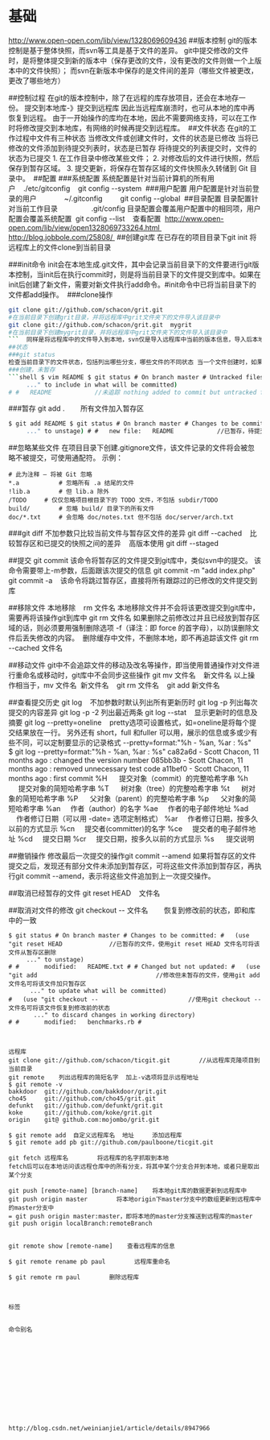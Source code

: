 # 基础

﻿http://www.open-open.com/lib/view/1328069609436
##版本控制
git的版本控制是基于整体快照，而svn等工具是基于文件的差异。
git中提交修改的文件时，是将整体提交到新的版本中（保存更改的文件，没有更改的文件则做一个上版本中的文件快照）；
而svn在新版本中保存的是文件间的差异（哪些文件被更改，更改了哪些地方）

##控制过程
在git的版本控制中，除了在远程的库存放项目，还会在本地存一份。 提交到本地库-》提交到远程库 因此当远程库崩溃时，也可从本地的库中再恢复到远程。 由于一开始操作的库均在本地，因此不需要网络支持，可以在工作时将修改提交到本地库，有网络的时候再提交到远程库。  ##文件状态 在git的工作过程中文件有三种状态 当修改文件或创建文件时，文件的状态是已修改 当将已修改的文件添加到待提交列表时，状态是已暂存 将待提交的列表提交时，文件的状态为已提交 1. 在工作目录中修改某些文件；
2.  对修改后的文件进行快照，然后保存到暂存区域。 3. 提交更新，将保存在暂存区域的文件快照永久转储到 Git 目录中。 
##配置
###系统配置
系统配置是针对当前计算机的所有用户    ./etc/gitconfig    git config --system 
###用户配置
用户配置是针对当前登录的用户             
~/.gitconfig         git config --global 
##目录配置
目录配置针对当前工作目录                 .git/config 目录配置会覆盖用户配置中的相同项，用户配置会覆盖系统配置  git config --list    查看配置  http://www.open-open.com/lib/view/open1328069733264.html http://blog.jobbole.com/25808/ 
##创建git库
在已存在的项目目录下git init 将远程库上的文件clone到当前目录

###init命令
init会在本地生成.git文件，其中会记录当前目录下的文件要进行git版本控制，当init后在执行commit时，则是将当前目录下的文件提交到库中。如果在init后创建了新文件，需要对新文件执行add命令。#init命令中已将当前目录下的文件都add操作。 
###clone操作

```sh
git clone git://github.com/schacon/grit.git 
#在当前目录下创建grit目录，并将远程库中grit文件夹下的文件导入该目录中
git clone git://github.com/schacon/grit.git  mygrit     
#在当前目录下创建mygrit目录，并将远程库中grit文件夹下的文件导入该目录中
```  同样是将远程库中的文件导入到本地，svn仅是导入远程库中当前的版本信息，导入后本地不记录该版本之前的信息；而git会导入该项目从创建开始的每一个版本的信息，因此导入到本地的版本信息可以在本地恢复到以前的任一版本。 
##状态
###git status
检查当前目录下的文件状态，包括列出哪些分支，哪些文件的不同状态 当一个文件创建时，如果不做任何操作，当前文件状态为未追踪，在提交时git并不会将该文件提交，需要执行add操作将该文件添加到待提交的列表（暂存状态） 
###创建，未暂存
```shell $ vim README $ git status # On branch master # Untracked files: #   (use "git add 
     ..." to include in what will be committed)
# #   README            //未追踪 nothing added to commit but untracked files present (use "git add" to track)
```

###暂存
git add .        所有文件加入暂存区
```sh
$ git add README $ git status # On branch master # Changes to be committed: #   (use "git reset HEAD 
     ..." to unstage) # #   new file:   README            //已暂存，待提交 #
```

##忽略某些文件
在项目目录下创建.gitignore文件，该文件记录的文件将会被忽略不被提交，可使用通配符。
示例：

```shell
# 此为注释 – 将被 Git 忽略
*.a           # 忽略所有 .a 结尾的文件
!lib.a        # 但 lib.a 除外
/TODO     # 仅仅忽略项目根目录下的 TODO 文件，不包括 subdir/TODO
build/        # 忽略 build/ 目录下的所有文件
doc/*.txt     # 会忽略 doc/notes.txt 但不包括 doc/server/arch.txt
```

###git diff
不加参数只比较当前文件与暂存区文件的差异
git diff --cached    比较暂存区和已提交的快照之间的差异    高版本使用 git diff --staged


##提交
git commit
该命令将暂存区的文件提交到git库中，类似svn中的提交。 该命令需要带上-m参数，后面跟该次提交的信息 git commit -m "add index.php" 
git commit -a    该命令将跳过暂存区，直接将所有跟踪过的已修改的文件提交到库


##移除文件
本地移除    rm 文件名 本地移除文件并不会将该更改提交到git库中，需要再将该操作git到库中 git rm 文件名 如果删除之前修改过并且已经放到暂存区域的话，则必须要用强制删除选项 -f（译注：即 force 的首字母），以防误删除文件后丢失修改的内容。  删除缓存中文件，不删除本地，即不再追踪该文件 git rm --cached 文件名    

##移动文件
git中不会追踪文件的移动及改名等操作，即当使用普通操作对文件进行重命名或移动时，git库中不会同步这些操作
git mv 文件名    新文件名
以上操作相当于，mv 文件名  新文件名    git rm 文件名    git add 新文件名


##查看提交历史
git log    不加参数时默认列出所有更新历时
git log -p 列出每次提交的内容差异
git log -p -2 列出最近两条
git log --stat    显示更新时的信息及摘要
git log --pretty=oneline    pretty选项可设置格式，如=oneline是将每个提交结果放在一行。
另外还有 short，full 和fuller 可以用，展示的信息或多或少有些不同，可以定制要显示的记录格式
--pretty=format:"%h - %an, %ar : %s"    
$ git log --pretty=format:"%h - %an, %ar : %s"
ca82a6d - Scott Chacon, 11 months ago : changed the version number
085bb3b - Scott Chacon, 11 months ago : removed unnecessary test code
a11bef0 - Scott Chacon, 11 months ago : first commit
%H      提交对象（commit）的完整哈希字串 %h      提交对象的简短哈希字串 %T      树对象（tree）的完整哈希字串 %t      树对象的简短哈希字串 %P      父对象（parent）的完整哈希字串 %p      父对象的简短哈希字串 %an     作者（author）的名字 %ae     作者的电子邮件地址 %ad     作者修订日期（可以用 -date= 选项定制格式） %ar     作者修订日期，按多久以前的方式显示 %cn     提交者(committer)的名字 %ce     提交者的电子邮件地址 %cd     提交日期 %cr     提交日期，按多久以前的方式显示 %s      提交说明

##撤销操作
修改最后一次提交的操作git commit --amend
如果将暂存区的文件提交之后，发现还有部分文件未添加到暂存区，可将这些文件添加到暂存区，再执行git commit --amend，表示将这些文件追加到上一次提交操作。

##取消已经暂存的文件
git reset HEAD    文件名

##取消对文件的修改
git checkout -- 文件名        恢复到修改前的状态，即和库中的一致

```shell
$ git status # On branch master # Changes to be committed: #   (use "git reset HEAD             //已暂存的文件，使用git reset HEAD 文件名可将该文件从暂存区删除 
     ..." to unstage)
# #       modified:   README.txt # # Changed but not updated: #   (use "git add                                 //修改但未暂存的文件，使用git add 文件名可将该文件加只暂存区 
      ..." to update what will be committed)
#   (use "git checkout --                         //使用git checkout -- 文件名可将该文件恢复到修改前的状态 
       ..." to discard changes in working directory)
# #       modified:   benchmarks.rb #



远程库
git clone git://github.com/schacon/ticgit.git        //从远程库克隆项目到当前目录
git remote    列出远程库的简短名字  加上-v选项将显示远程地址
$ git remote -v
bakkdoor  git://github.com/bakkdoor/grit.git
cho45     git://github.com/cho45/grit.git
defunkt   git://github.com/defunkt/grit.git
koke      git://github.com/koke/grit.git
origin    git@ github.com:mojombo/grit.git

$ git remote add  自定义远程库名  地址     添加远程库
$ git remote add pb git://github.com/paulboone/ticgit.git

git fetch 远程库名        将远程库的名字抓取到本地
fetch后可以在本地访问该远程仓库中的所有分支，将其中某个分支合并到本地，或者只是取出某个分支

git push [remote-name] [branch-name]    将本地git库的数据更新到远程库中
git push origin master        将本地origin下master分支中的数组更新到远程库中的master分支中
= git push origin master:master，即将本地的master分支推送到远程库的master
git push origin localBranch:remoteBranch


git remote show [remote-name]    查看远程库的信息

$ git remote rename pb paul        远程库重命名

$ git remote rm paul        删除远程库



标签


命令别名













http://blog.csdn.net/weinianjie1/article/details/8947966

